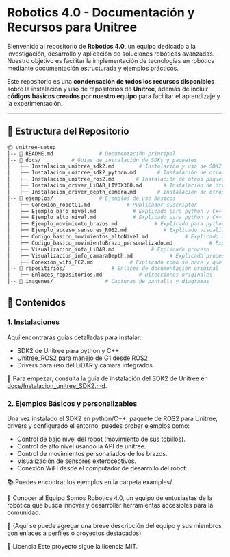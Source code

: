 # Robotics 4.0 - Documentación y Recursos para Unitree  

Bienvenido al repositorio de **Robotics 4.0**, un equipo dedicado a la investigación, desarrollo y aplicación de soluciones robóticas avanzadas. Nuestro objetivo es facilitar la implementación de tecnologías en robótica mediante documentación estructurada y ejemplos prácticos.  

Este repositorio es una **condensación de todos los recursos disponibles** sobre la instalación y uso de repositorios de **Unitree**, además de incluir **códigos básicos creados por nuestro equipo** para facilitar el aprendizaje y la experimentación.  

---

## 📁 Estructura del Repositorio  

```bash
📦 unitree-setup  
│-- 📄 README.md               # Documentación principal  
│-- 📂 docs/          # Guías de instalación de SDKs y paquetes  
│   ├── Instalacion_unitree_sdk2.md        # Instalación y uso de SDK2 de Unitree  
│   ├── Instalacion_unitree_sdk2_python.md       # Instalación de otros paquetes
│   ├── Instalacion_unitree_ros2.md       # Instalación de otros paquetes
│   ├── Instalacion_driver_LiDAR_LIVOX360.md       # Instalación de otros paquetes
│   ├── Instalacion_driver_depth_camera.md       # Instalación de otros paquetes   
│-- 📂 ejemplos/               # Ejemplos de uso básicos  
│   ├── Conexion_robotG1.md            # Publicador-suscriptor  
│   ├── Ejemplo_bajo_nivel.md            # Explicado para python y C++ SDK
│   ├── Ejemplo_alto_nivel.md            # Explicado para python y C++ SDK
│   ├── Ejemplo_movimiento_brazos.md            # Explicado para python y C++ arm_sdk
│   ├── Ejemplo_acceso_sensores_ROS2.md            # Explicado visualización ROS2
│   ├── Codigo_basico_movimientos_altoNivel.md            # Explicado wasd y trayectoria personalizada*
│   ├── Codigo_basico_movimientoBrazo_personalizado.md            # Explicado arm_sdk poner articulaciones en terminal
│   ├── Visualizacion_info_LiDAR.md            # Explicado proceso
│   ├── Visualizacion_info_camaraDepth.md            # Explicado proceso
│   ├── Conexion_wifi_PC2.md            # Explicado como se hace y que es PC2
│-- 📂 repositirios/               # Enlaces de documentación original
│   ├── Enlaces_repositorios.md            # Direcciones originales  
│-- 📂 imagenes/                 # Capturas de pantalla y diagramas  
```
## 📌 Contenidos
### 1. Instalaciones
Aquí encontrarás guías detalladas para instalar:

- SDK2 de Unitree para python y C++
- Unitree_ROS2 para manejo de G1 desde ROS2
- Drivers para uso del LiDAR y cámara integrados

  
📍 Para empezar, consulta la guía de instalación del SDK2 de Unitree en [docs/Instalacion_unitree_SDK2.md](docs/Instalacion_unitree_sdk2.md).

### 2. Ejemplos Básicos y personalizables
Una vez instalado el SDK2 en python/C++, paquete de ROS2 para Unitree, drivers y configurado el entorno, puedes probar ejemplos como:

- Control de bajo nivel del robot (movimiento de sus tobillos).
- Control de alto nivel usando la API de unitree.
- Control de movimientos personaliados de los brazos.
- Visualización de sensores exteroceptivos.
- Conexión WiFi desde el computador de desarrollo del robot.


📚 Puedes encontrar los ejemplos en la carpeta examples/.



🤝 Conocer al Equipo
Somos Robotics 4.0, un equipo de entusiastas de la robótica que busca innovar y desarrollar herramientas accesibles para la comunidad.

📌 (Aquí se puede agregar una breve descripción del equipo y sus miembros con enlaces a perfiles o proyectos destacados).


📜 Licencia
Este proyecto sigue la licencia MIT.




